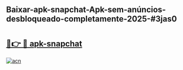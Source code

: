 ## Baixar-apk-snapchat-Apk-sem-anúncios-desbloqueado-completamente-2025-#3jas0

# <h2><a href="https://ainizakaria.my?title=apk-snapchat&ref=20M">🔗👉 🔴 apk-snapchat</a></h2>

[![acn](https://github.com/user-attachments/assets/0f9c940e-d8b0-45ae-aac7-cd30a18b3e1c)](https://ainizakaria.my?title=apk-snapchat&ref=20M)

